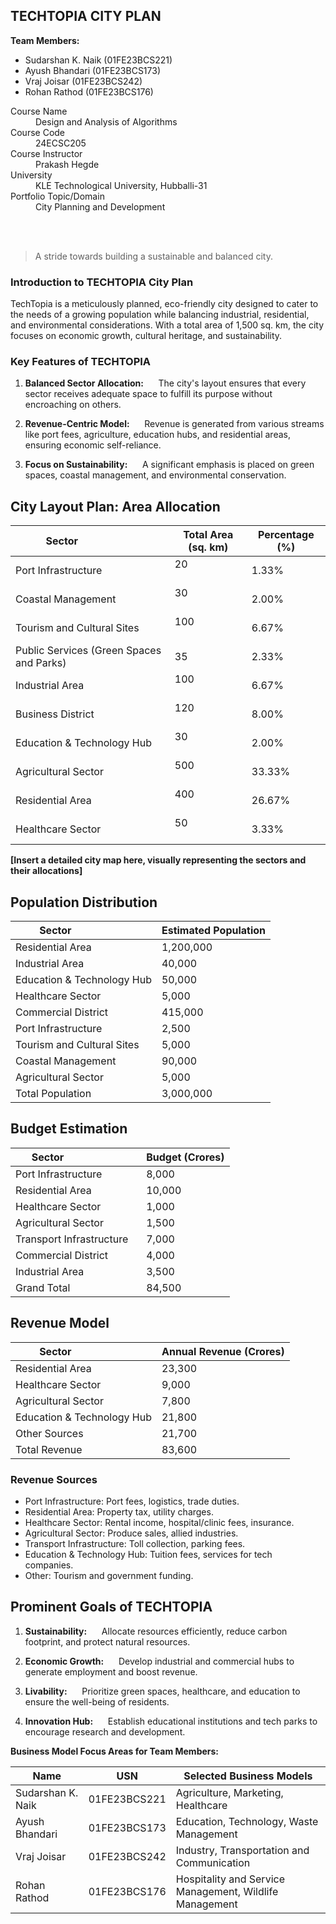 ## TECHTOPIA CITY PLAN

**Team Members:**

* Sudarshan K. Naik (01FE23BCS221)
* Ayush Bhandari (01FE23BCS173)
* Vraj Joisar (01FE23BCS242)
* Rohan Rathod (01FE23BCS176)

<dl>
<dt>Course Name</dt>
<dd>Design and Analysis of Algorithms</dd>
<dt>Course Code</dt>
<dd>24ECSC205</dd>
<dt>Course Instructor</dt>
<dd>Prakash Hegde</dd>
<dt>University</dt>
<dd>KLE Technological University, Hubballi-31</dd>
<dt>Portfolio Topic/Domain</dt>
<dd>City Planning and Development</dd>
</dl>

<br> 
> A stride towards building a sustainable and balanced city.  
>  

### Introduction to TECHTOPIA City Plan  

TechTopia is a meticulously planned, eco-friendly city designed to cater to the needs of a growing population while balancing industrial, residential, and environmental considerations. With a total area of 1,500 sq. km, the city focuses on economic growth, cultural heritage, and sustainability.

### Key Features of TECHTOPIA

1. **Balanced Sector Allocation:**  
   The city's layout ensures that every sector receives adequate space to fulfill its purpose without encroaching on others.  

2. **Revenue-Centric Model:**  
   Revenue is generated from various streams like port fees, agriculture, education hubs, and residential areas, ensuring economic self-reliance.

3. **Focus on Sustainability:**  
   A significant emphasis is placed on green spaces, coastal management, and environmental conservation.

## City Layout Plan: Area Allocation

| Sector                     | Total Area (sq. km) | Percentage (%) |
|--------------------------------|-------------------------|--------------------|
| Port Infrastructure        | 20                     | 1.33%             |
| Coastal Management         | 30                     | 2.00%             |
| Tourism and Cultural Sites | 100                    | 6.67%             |
| Public Services (Green Spaces and Parks) | 35           | 2.33%             |
| Industrial Area            | 100                    | 6.67%             |
| Business District          | 120                    | 8.00%             |
| Education & Technology Hub | 30                     | 2.00%             |
| Agricultural Sector        | 500                    | 33.33%            |
| Residential Area           | 400                    | 26.67%            |
| Healthcare Sector          | 50                     | 3.33%             |

**[Insert a detailed city map here, visually representing the sectors and their allocations]**

## Population Distribution

| Sector                     | Estimated Population |
|--------------------------------|--------------------------|
| Residential Area           | 1,200,000               |
| Industrial Area            | 40,000                  |
| Education & Technology Hub | 50,000                  |
| Healthcare Sector          | 5,000                   |
| Commercial District        | 415,000                 |
| Port Infrastructure        | 2,500                   |
| Tourism and Cultural Sites | 5,000                   |
| Coastal Management         | 90,000                  |
| Agricultural Sector        | 5,000                   |
| Total Population           | 3,000,000               |

## Budget Estimation

| Sector                     | Budget (Crores) |
|--------------------------------|---------------------|
| Port Infrastructure        | 8,000              |
| Residential Area           | 10,000             |
| Healthcare Sector          | 1,000              |
| Agricultural Sector        | 1,500              |
| Transport Infrastructure   | 7,000              |
| Commercial District        | 4,000              |
| Industrial Area            | 3,500              |
| Grand Total                | 84,500             |

## Revenue Model

| Sector                     | Annual Revenue (Crores) |
|--------------------------------|-----------------------------|
| Residential Area           | 23,300                    |
| Healthcare Sector          | 9,000                     |
| Agricultural Sector        | 7,800                     |
| Education & Technology Hub | 21,800                    |
| Other Sources              | 21,700                    |
| Total Revenue              | 83,600                    |

### Revenue Sources
- Port Infrastructure: Port fees, logistics, trade duties.  
- Residential Area: Property tax, utility charges.  
- Healthcare Sector: Rental income, hospital/clinic fees, insurance.  
- Agricultural Sector: Produce sales, allied industries.  
- Transport Infrastructure: Toll collection, parking fees.  
- Education & Technology Hub: Tuition fees, services for tech companies.  
- Other: Tourism and government funding.

## Prominent Goals of TECHTOPIA
1. **Sustainability:**  
   Allocate resources efficiently, reduce carbon footprint, and protect natural resources.  

2. **Economic Growth:**  
   Develop industrial and commercial hubs to generate employment and boost revenue.  

3. **Livability:**  
   Prioritize green spaces, healthcare, and education to ensure the well-being of residents.  

4. **Innovation Hub:**  
   Establish educational institutions and tech parks to encourage research and development.  

**Business Model Focus Areas for Team Members:**

| Name | USN | Selected Business Models |
|---|---|---|
| Sudarshan K. Naik | 01FE23BCS221 | Agriculture, Marketing, Healthcare |
| Ayush Bhandari | 01FE23BCS173 | Education, Technology, Waste Management |
| Vraj Joisar | 01FE23BCS242 | Industry, Transportation and Communication |
| Rohan Rathod | 01FE23BCS176 | Hospitality and Service Management, Wildlife Management |
